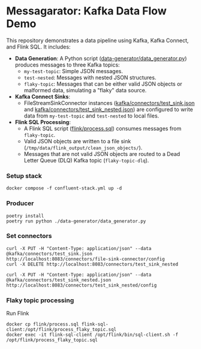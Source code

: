 # Messagarator: Kafka Data Flow Demo

This repository demonstrates a data pipeline using Kafka, Kafka Connect, and Flink SQL. It includes:

- **Data Generation**: A Python script ([data-generator/data_generator.py](c%3A%2FUsers%2FBrandon%2Fcode%2Fpersonal%2Fmessagarator%2Fdata-generator%2Fdata_generator.py)) produces messages to three Kafka topics:
  - `my-test-topic`: Simple JSON messages.
  - `test-nested`: Messages with nested JSON structures.
  - `flaky-topic`: Messages that can be either valid JSON objects or malformed data, simulating a "flaky" data source.
- **Kafka Connect Sinks**:
  - FileStreamSinkConnector instances ([kafka/connectors/test_sink.json](c%3A%2FUsers%2FBrandon%2Fcode%2Fpersonal%2Fmessagarator%2Fkafka%2Fconnectors%2Ftest_sink.json) and [kafka/connectors/test_sink_nested.json](c%3A%2FUsers%2FBrandon%2Fcode%2Fpersonal%2Fmessagarator%2Fkafka%2Fconnectors%2Ftest_sink_nested.json)) are configured to write data from `my-test-topic` and `test-nested` to local files.
- **Flink SQL Processing**:
  - A Flink SQL script ([flink/process.sql](c%3A%2FUsers%2FBrandon%2Fcode%2Fpersonal%2Fmessagarator%2Fflink%2Fprocess.sql)) consumes messages from `flaky-topic`.
  - Valid JSON objects are written to a file sink (`/tmp/data/flink_output/clean_json_objects/`).
  - Messages that are not valid JSON objects are routed to a Dead Letter Queue (DLQ) Kafka topic (`flaky-topic-dlq`).

### Setup stack

```
docker compose -f confluent-stack.yml up -d
```

### Producer

```
poetry install
poetry run python ./data-generator/data_generator.py
```

### Set connectors

```
curl -X PUT -H "Content-Type: application/json" --data @kafka/connectors/test_sink.json http://localhost:8083/connectors/file-sink-connector/config
curl -X DELETE http://localhost:8083/connectors/test_sink_nested

curl -X PUT -H "Content-Type: application/json" --data @kafka/connectors/test_sink_nested.json http://localhost:8083/connectors/test_sink_nested/config

```

### Flaky topic processing

Run Flink

```
docker cp flink/process.sql flink-sql-client:/opt/flink/process_flaky_topic.sql
docker exec -it flink-sql-client /opt/flink/bin/sql-client.sh -f /opt/flink/process_flaky_topic.sql
```
